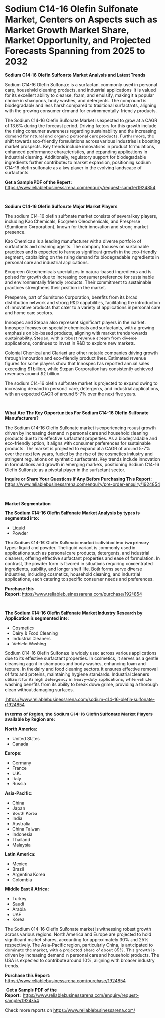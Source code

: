 <p><h1>Sodium C14-16 Olefin Sulfonate Market, Centers on Aspects such as Market Growth Market Share, Market Opportunity, and Projected Forecasts Spanning from 2025 to 2032</h1></p><p><strong>Sodium C14-16 Olefin Sulfonate Market Analysis and Latest Trends</strong></p>
<p><p>Sodium C14-16 Olefin Sulfonate is a surfactant commonly used in personal care, household cleaning products, and industrial applications. It is valued for its excellent ability to cleanse, foam, and emulsify, making it a popular choice in shampoos, body washes, and detergents. The compound is biodegradable and less harsh compared to traditional surfactants, aligning with the growing consumer demand for environmentally-friendly products.</p><p>The Sodium C14-16 Olefin Sulfonate Market is expected to grow at a CAGR of 13.6% during the forecast period. Driving factors for this growth include the rising consumer awareness regarding sustainability and the increasing demand for natural and organic personal care products. Furthermore, the shift towards eco-friendly formulations across various industries is boosting market prospects. Key trends include innovations in product formulations, enhanced performance characteristics, and expanding applications in industrial cleaning. Additionally, regulatory support for biodegradable ingredients further contributes to market expansion, positioning sodium C14-16 olefin sulfonate as a key player in the evolving landscape of surfactants.</p></p>
<p><strong>Get a Sample PDF of the Report:&nbsp;</strong> <a href="https://www.reliablebusinessarena.com/enquiry/request-sample/1924854?utm_campaign=3121&utm_medium=2&utm_source=Github&utm_content=ia&utm_term=28032025&utm_id=sodium-c14-16-olefin-sulfonate">https://www.reliablebusinessarena.com/enquiry/request-sample/1924854</a></p>
<p>&nbsp;</p>
<p><strong>Sodium C14-16 Olefin Sulfonate Major Market Players</strong></p>
<p><p>The sodium C14-16 olefin sulfonate market consists of several key players, including Kao Chemicals, Ecogreen Oleochemicals, and Presperse (Sumitomo Corporation), known for their innovation and strong market presence. </p><p>Kao Chemicals is a leading manufacturer with a diverse portfolio of surfactants and cleaning agents. The company focuses on sustainable practices and is expected to harness significant growth in the eco-friendly segment, capitalizing on the rising demand for biodegradable ingredients in personal care and industrial applications. </p><p>Ecogreen Oleochemicals specializes in natural-based ingredients and is poised for growth due to increasing consumer preference for sustainable and environmentally friendly products. Their commitment to sustainable practices strengthens their position in the market.</p><p>Presperse, part of Sumitomo Corporation, benefits from its broad distribution network and strong R&D capabilities, facilitating the introduction of innovative products that cater to a variety of applications in personal care and home care sectors.</p><p>Innospec and Stepan also represent significant players in the market. Innospec focuses on specialty chemicals and surfactants, with a growing emphasis on bio-based products, aligning with market trends towards sustainability. Stepan, with a robust revenue stream from diverse applications, continues to invest in R&D to explore new markets.</p><p>Colonial Chemical and Clariant are other notable companies driving growth through innovation and eco-friendly product lines. Estimated revenue figures for some players show that Innospec has reported annual sales exceeding $1 billion, while Stepan Corporation has consistently achieved revenues around $2 billion.</p><p>The sodium C14-16 olefin sulfonate market is projected to expand owing to increasing demand in personal care, detergents, and industrial applications, with an expected CAGR of around 5-7% over the next five years.</p></p>
<p>&nbsp;</p>
<p><strong>What Are The Key Opportunities For Sodium C14-16 Olefin Sulfonate Manufacturers?</strong></p>
<p><p>The Sodium C14-16 Olefin Sulfonate market is experiencing robust growth driven by increasing demand in personal care and household cleaning products due to its effective surfactant properties. As a biodegradable and eco-friendly option, it aligns with consumer preferences for sustainable products. The market is projected to expand at a CAGR of around 5-7% over the next few years, fueled by the rise of the cosmetics industry and stringent regulations on synthetic surfactants. Key trends include innovation in formulations and growth in emerging markets, positioning Sodium C14-16 Olefin Sulfonate as a pivotal player in the surfactant sector.</p></p>
<p><strong>Inquire or Share Your Questions If Any Before Purchasing This Report:</strong> <a href="https://www.reliablebusinessarena.com/enquiry/pre-order-enquiry/1924854?utm_campaign=3121&utm_medium=2&utm_source=Github&utm_content=ia&utm_term=28032025&utm_id=sodium-c14-16-olefin-sulfonate">https://www.reliablebusinessarena.com/enquiry/pre-order-enquiry/1924854</a></p>
<p>&nbsp;</p>
<p><strong>Market Segmentation</strong></p>
<p><strong>The Sodium C14-16 Olefin Sulfonate Market Analysis by types is segmented into:</strong></p>
<p><ul><li>Liquid</li><li>Powder</li></ul></p>
<p><p>The Sodium C14-16 Olefin Sulfonate market is divided into two primary types: liquid and powder. The liquid variant is commonly used in applications such as personal care products, detergents, and industrial cleaners, offering effective surfactant properties and ease of formulation. In contrast, the powder form is favored in situations requiring concentrated ingredients, stability, and longer shelf life. Both forms serve diverse industries, including cosmetics, household cleaning, and industrial applications, each catering to specific consumer needs and preferences.</p></p>
<p><strong>Purchase this Report:&nbsp;</strong><a href="https://www.reliablebusinessarena.com/purchase/1924854?utm_campaign=3121&utm_medium=2&utm_source=Github&utm_content=ia&utm_term=28032025&utm_id=sodium-c14-16-olefin-sulfonate">https://www.reliablebusinessarena.com/purchase/1924854</a></p>
<p>&nbsp;</p>
<p><strong>The Sodium C14-16 Olefin Sulfonate Market Industry Research by Application is segmented into:</strong></p>
<p><ul><li>Cosmetics</li><li>Dairy & Food Cleaning</li><li>Industrial Cleaners</li><li>Vehicle Washing</li></ul></p>
<p><p>Sodium C14-16 Olefin Sulfonate is widely used across various applications due to its effective surfactant properties. In cosmetics, it serves as a gentle cleansing agent in shampoos and body washes, enhancing foam and texture. In the dairy and food cleaning sectors, it ensures effective removal of fats and proteins, maintaining hygiene standards. Industrial cleaners utilize it for its high detergency in heavy-duty applications, while vehicle washing benefits from its ability to break down grime, providing a thorough clean without damaging surfaces.</p></p>
<p><a href="https://www.reliablebusinessarena.com/sodium-c14-16-olefin-sulfonate-r1924854?utm_campaign=3121&utm_medium=2&utm_source=Github&utm_content=ia&utm_term=28032025&utm_id=sodium-c14-16-olefin-sulfonate">&nbsp;https://www.reliablebusinessarena.com/sodium-c14-16-olefin-sulfonate-r1924854</a></p>
<p><strong>In terms of Region, the Sodium C14-16 Olefin Sulfonate Market Players available by Region are:</strong></p>
<p>
    <p> <strong> North America: </strong>
        <ul>
            <li>United States</li>
            <li>Canada</li>
        </ul>
        </p> 
    <p> <strong> Europe: </strong>
        <ul>
            <li>Germany</li>
            <li>France</li>
            <li>U.K.</li>
            <li>Italy</li>
            <li>Russia</li>
        </ul>
        </p> 
    <p> <strong> Asia-Pacific: </strong>
        <ul>
            <li>China</li>
            <li>Japan</li>
            <li>South Korea</li>
            <li>India</li>
            <li>Australia</li>
            <li>China Taiwan</li>
            <li>Indonesia</li>
            <li>Thailand</li>
            <li>Malaysia</li>
        </ul>
        </p> 
    <p> <strong> Latin America: </strong>
        <ul>
            <li>Mexico</li>
            <li>Brazil</li>
            <li>Argentina Korea</li>
            <li>Colombia</li>
        </ul>
        </p> 
    <p> <strong> Middle East & Africa: </strong>
        <ul>
            <li>Turkey</li>
            <li>Saudi</li>
            <li>Arabia</li>
            <li>UAE</li>
            <li>Korea</li>
        </ul>
    </p>
    </p>
<p><p>The Sodium C14-16 Olefin Sulfonate market is witnessing robust growth across various regions. North America and Europe are projected to hold significant market shares, accounting for approximately 30% and 25% respectively. The Asia-Pacific region, particularly China, is anticipated to dominate the market, with a projected share of about 35%. This growth is driven by increasing demand in personal care and household products. The USA is expected to contribute around 10%, aligning with broader industry trends.</p></p>
<p><strong>Purchase this Report: </strong><a href="https://www.reliablebusinessarena.com/purchase/1924854?utm_campaign=3121&utm_medium=2&utm_source=Github&utm_content=ia&utm_term=28032025&utm_id=sodium-c14-16-olefin-sulfonate">https://www.reliablebusinessarena.com/purchase/1924854</a></p>
<p>&nbsp;<strong>Get a Sample PDF of the Report:&nbsp;&nbsp;</strong><a href="https://www.reliablebusinessarena.com/enquiry/request-sample/1924854?utm_campaign=3121&utm_medium=2&utm_source=Github&utm_content=ia&utm_term=28032025&utm_id=sodium-c14-16-olefin-sulfonate">https://www.reliablebusinessarena.com/enquiry/request-sample/1924854</a></p>
<p><strong></strong></p>
<p>Check more reports on <a href="https://www.reliablebusinessarena.com/?utm_campaign=3121&utm_medium=2&utm_source=Github&utm_content=ia&utm_term=28032025&utm_id=sodium-c14-16-olefin-sulfonate">https://www.reliablebusinessarena.com/</a></p>